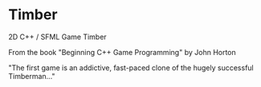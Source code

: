 # Timber

2D C++ / SFML Game Timber

From the book "Beginning C++ Game Programming" by John Horton

"The first game is an addictive, fast-paced clone of the hugely successful Timberman..."
